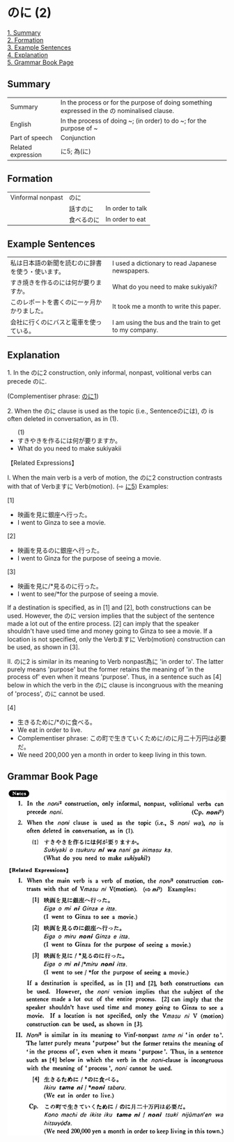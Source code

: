 # のに (2)

[1. Summary](#summary)<br>
[2. Formation](#formation)<br>
[3. Example Sentences](#example-sentences)<br>
[4. Explanation](#explanation)<br>
[5. Grammar Book Page](#grammar-book-page)<br>


## Summary

<table><tr>   <td>Summary</td>   <td>In the process or for the purpose of doing something expressed in the の nominalised clause.</td></tr><tr>   <td>English</td>   <td>In the process of doing ~; (in order) to do ~; for the purpose of ~</td></tr><tr>   <td>Part of speech</td>   <td>Conjunction</td></tr><tr>   <td>Related expression</td>   <td>に5; 為(に)</td></tr></table>

## Formation

<table class="table"> <tbody><tr class="tr head"> <td class="td"><span class="bold"><span>Vinformal nonpast</span></span></td> <td class="td"><span class="concept">のに</span> </td> <td class="td"><span>&nbsp;</span></td> </tr> <tr class="tr"> <td class="td"><span>&nbsp;</span></td> <td class="td"><span>話す<span class="concept">のに</span></span> </td> <td class="td"><span>In    order to talk</span></td> </tr> <tr class="tr"> <td class="td"><span>&nbsp;</span></td> <td class="td"><span>食べる<span class="concept">のに</span></span> </td> <td class="td"><span>In    order to eat</span></td> </tr></tbody></table>

## Example Sentences

<table><tr>   <td>私は日本語の新聞を読むのに辞書を使う・使います。</td>   <td>I used a dictionary to read Japanese newspapers.</td></tr><tr>   <td>すき焼きを作るのには何が要りますか。</td>   <td>What do you need to make sukiyaki?</td></tr><tr>   <td>このレポートを書くのに一ヶ月かかりました。</td>   <td>It took me a month to write this paper.</td></tr><tr>   <td>会社に行くのにバスと電車を使っている。</td>   <td>I am using the bus and the train to get to my company.</td></tr></table>

## Explanation

<p>1. In the <span class="cloze">のに</span>2 construction, only informal, nonpast, volitional verbs can precede <span class="cloze">のに</span>. </p>  <p>(Complementiser phrase: <a href="#㊦ のに (1)">のに1</a>)</p>  <p>2. When the <span class="cloze">のに</span> clause is used as the topic (i.e., Sentence<span class="cloze">のに</span>は), <span class="cloze">の</span> is often deleted in conversation, as in (1).</p>  <ul>(1) <li>すきやきを作る<span class="cloze">に</span>は何が要りますか。</li> <li>What do you need to make sukiyakii</li> </ul>  <p>【Related Expressions】</p>  <p>I. When the main verb is a verb of motion, the <span class="cloze">のに</span>2 construction contrasts with that of Verbますに Verb(motion). (⇨ <a href="#㊦ に (5)">に5</a>) Examples:</p>  <p>[1]</p>  <ul> <li>映画を見に銀座へ行った。</li> <li>I went to Ginza to see a movie.</li> </ul>  <p>[2]</p>  <ul> <li>映画を見る<span class="cloze">のに</span>銀座へ行った。</li> <li>I went to Ginza for the purpose of seeing a movie.</li> </ul>  <p>[3]</p>  <ul> <li>映画を見に/*見る<span class="cloze">のに</span>行った。</li> <li>I went to see/*for the purpose of seeing a movie.</li> </ul>  <p>If a destination is specified, as in [1] and [2], both constructions can be used. However, the <span class="cloze">のに</span> version implies that the subject of the sentence made a lot out of the entire process. [2] can imply that the speaker shouldn't have used time and money going to Ginza to see a movie. If a location is not specified, only the Verbますに Verb(motion) construction can be used, as shown in [3].</p>  <p>II. <span class="cloze">のに</span>2 is similar in its meaning to Verb nonpast為に 'in order to'. The latter purely means 'purpose' but the former retains the meaning of 'in the process of' even when it means 'purpose'. Thus, in a sentence such as [4] below in which the verb in the <span class="cloze">のに</span> clause is incongruous with the meaning of 'process', <span class="cloze">のに</span> cannot be used.</p>  <p>[4]</p>  <ul> <li>生きるために/*<span class="cloze">のに</span>食べる。</li> <li>We eat in order to live.</li> <div class="divide"></div> <li>Complementiser phrase: この町で生きていくために/<span class="cloze">のに</span>月二十万円は必要だ。</li> <li>We need 200,000 yen a month in order to keep living in this town.</li> </ul>

## Grammar Book Page

![](../img/Basicのに2.png)

